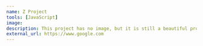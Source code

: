 ```yaml
---
name: Z Project
tools: [JavaScript]
image:
description: This project has no image, but it is still a beautiful project inside out!
external_url: https://www.google.com
---
```

